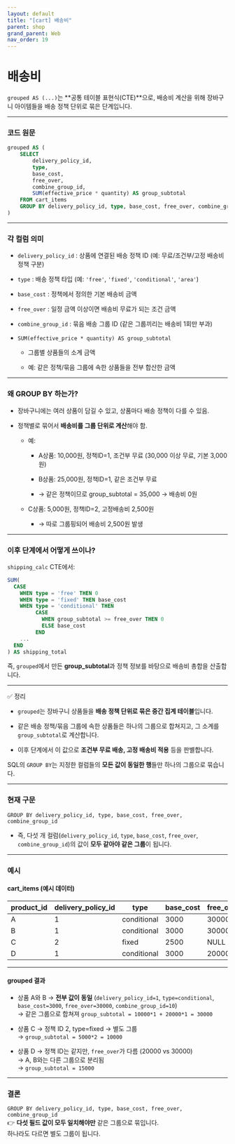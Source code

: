 ```yaml
---
layout: default
title: "[cart] 배송비"
parent: shop
grand_parent: Web
nav_order: 19
---
```



# 배송비


`grouped AS (...)`는 **공통 테이블 표현식(CTE)**으로, 배송비 계산을 위해 장바구니 아이템들을 배송 정책 단위로 묶은 단계입니다.

---

### 코드 원문

```sql
grouped AS (
    SELECT
        delivery_policy_id,
        type,
        base_cost,
        free_over,
        combine_group_id,
        SUM(effective_price * quantity) AS group_subtotal
    FROM cart_items
    GROUP BY delivery_policy_id, type, base_cost, free_over, combine_group_id
)

```

---

### 각 컬럼 의미

- `delivery_policy_id` : 상품에 연결된 배송 정책 ID (예: 무료/조건부/고정 배송비 정책 구분)
    
- `type` : 배송 정책 타입 (예: `'free'`, `'fixed'`, `'conditional'`, `'area'`)
    
- `base_cost` : 정책에서 정의한 기본 배송비 금액
    
- `free_over` : 일정 금액 이상이면 배송비 무료가 되는 조건 금액
    
- `combine_group_id` : 묶음 배송 그룹 ID (같은 그룹끼리는 배송비 1회만 부과)
    
- `SUM(effective_price * quantity) AS group_subtotal`
    
    - 그룹별 상품들의 소계 금액
        
    - 예: 같은 정책/묶음 그룹에 속한 상품들을 전부 합산한 금액
        

---

### 왜 GROUP BY 하는가?

- 장바구니에는 여러 상품이 담길 수 있고, 상품마다 배송 정책이 다를 수 있음.
    
- 정책별로 묶어서 **배송비를 그룹 단위로 계산**해야 함.
    
    - 예:
        
        - A상품: 10,000원, 정책ID=1, 조건부 무료 (30,000 이상 무료, 기본 3,000원)
            
        - B상품: 25,000원, 정책ID=1, 같은 조건부 무료
            
        - → 같은 정책이므로 group_subtotal = 35,000 → 배송비 0원
            
    - C상품: 5,000원, 정책ID=2, 고정배송비 2,500원
        
        - → 따로 그룹핑되어 배송비 2,500원 발생
            

---

### 이후 단계에서 어떻게 쓰이나?

`shipping_calc` CTE에서:
```sql
SUM(
  CASE
    WHEN type = 'free' THEN 0
    WHEN type = 'fixed' THEN base_cost
    WHEN type = 'conditional' THEN
         CASE
           WHEN group_subtotal >= free_over THEN 0
           ELSE base_cost
         END
    ...
  END
) AS shipping_total

```


즉, `grouped`에서 만든 **group_subtotal**과 정책 정보를 바탕으로 배송비 총합을 산출합니다.

---

✅ 정리

- `grouped`는 장바구니 상품들을 **배송 정책 단위로 묶은 중간 집계 테이블**입니다.
    
- 같은 배송 정책/묶음 그룹에 속한 상품들은 하나의 그룹으로 합쳐지고, 그 소계를 `group_subtotal`로 계산합니다.
    
- 이후 단계에서 이 값으로 **조건부 무료 배송, 고정 배송비 적용** 등을 판별합니다.


SQL의 `GROUP BY`는 지정한 컬럼들의 **모든 값이 동일한 행**들만 하나의 그룹으로 묶습니다.

---

### 현재 구문

`GROUP BY delivery_policy_id, type, base_cost, free_over, combine_group_id`

- 즉, 다섯 개 컬럼(`delivery_policy_id`, `type`, `base_cost`, `free_over`, `combine_group_id`)의 값이 **모두 같아야 같은 그룹**이 됩니다.
    

---

### 예시

#### cart_items (예시 데이터)

|product_id|delivery_policy_id|type|base_cost|free_over|combine_group_id|effective_price|quantity|
|---|---|---|---|---|---|---|---|
|A|1|conditional|3000|30000|10|10000|1|
|B|1|conditional|3000|30000|10|20000|1|
|C|2|fixed|2500|NULL|20|5000|2|
|D|1|conditional|3000|20000|10|15000|1|

---

#### grouped 결과

- 상품 A와 B → **전부 값이 동일** (`delivery_policy_id=1`, `type=conditional`, `base_cost=3000`, `free_over=30000`, `combine_group_id=10`)  
    → 같은 그룹으로 합쳐져 `group_subtotal = 10000*1 + 20000*1 = 30000`
    
- 상품 C → 정책 ID 2, type=fixed → 별도 그룹  
    → `group_subtotal = 5000*2 = 10000`
    
- 상품 D → 정책 ID는 같지만, `free_over`가 다름 (20000 vs 30000)  
    → A, B와는 다른 그룹으로 분리됨  
    → `group_subtotal = 15000`
    

---

### 결론

`GROUP BY delivery_policy_id, type, base_cost, free_over, combine_group_id`  
👉 **다섯 필드 값이 모두 일치해야만** 같은 그룹으로 묶입니다.  
하나라도 다르면 별도 그룹이 됩니다.